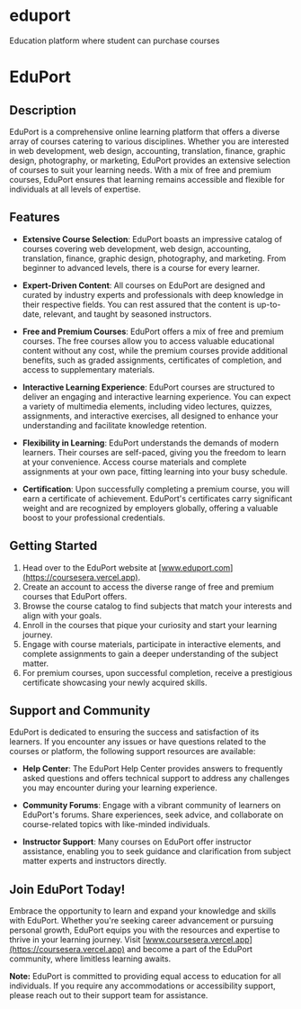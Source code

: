 # eduport
Education platform where student can purchase courses
# EduPort

## Description
EduPort is a comprehensive online learning platform that offers a diverse array of courses catering to various disciplines. Whether you are interested in web development, web design, accounting, translation, finance, graphic design, photography, or marketing, EduPort provides an extensive selection of courses to suit your learning needs. With a mix of free and premium courses, EduPort ensures that learning remains accessible and flexible for individuals at all levels of expertise.

## Features
- **Extensive Course Selection**: EduPort boasts an impressive catalog of courses covering web development, web design, accounting, translation, finance, graphic design, photography, and marketing. From beginner to advanced levels, there is a course for every learner.

- **Expert-Driven Content**: All courses on EduPort are designed and curated by industry experts and professionals with deep knowledge in their respective fields. You can rest assured that the content is up-to-date, relevant, and taught by seasoned instructors.

- **Free and Premium Courses**: EduPort offers a mix of free and premium courses. The free courses allow you to access valuable educational content without any cost, while the premium courses provide additional benefits, such as graded assignments, certificates of completion, and access to supplementary materials.

- **Interactive Learning Experience**: EduPort courses are structured to deliver an engaging and interactive learning experience. You can expect a variety of multimedia elements, including video lectures, quizzes, assignments, and interactive exercises, all designed to enhance your understanding and facilitate knowledge retention.

- **Flexibility in Learning**: EduPort understands the demands of modern learners. Their courses are self-paced, giving you the freedom to learn at your convenience. Access course materials and complete assignments at your own pace, fitting learning into your busy schedule.

- **Certification**: Upon successfully completing a premium course, you will earn a certificate of achievement. EduPort's certificates carry significant weight and are recognized by employers globally, offering a valuable boost to your professional credentials.

## Getting Started
1. Head over to the EduPort website at [www.eduport.com](https://coursesera.vercel.app).
2. Create an account to access the diverse range of free and premium courses that EduPort offers.
3. Browse the course catalog to find subjects that match your interests and align with your goals.
4. Enroll in the courses that pique your curiosity and start your learning journey.
5. Engage with course materials, participate in interactive elements, and complete assignments to gain a deeper understanding of the subject matter.
6. For premium courses, upon successful completion, receive a prestigious certificate showcasing your newly acquired skills.

## Support and Community
EduPort is dedicated to ensuring the success and satisfaction of its learners. If you encounter any issues or have questions related to the courses or platform, the following support resources are available:

- **Help Center**: The EduPort Help Center provides answers to frequently asked questions and offers technical support to address any challenges you may encounter during your learning experience.

- **Community Forums**: Engage with a vibrant community of learners on EduPort's forums. Share experiences, seek advice, and collaborate on course-related topics with like-minded individuals.

- **Instructor Support**: Many courses on EduPort offer instructor assistance, enabling you to seek guidance and clarification from subject matter experts and instructors directly.

## Join EduPort Today!
Embrace the opportunity to learn and expand your knowledge and skills with EduPort. Whether you're seeking career advancement or pursuing personal growth, EduPort equips you with the resources and expertise to thrive in your learning journey. Visit [www.coursesera.vercel.app](https://coursesera.vercel.app) and become a part of the EduPort community, where limitless learning awaits.

**Note:** EduPort is committed to providing equal access to education for all individuals. If you require any accommodations or accessibility support, please reach out to their support team for assistance.
